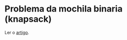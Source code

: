 # Problema da mochila binaria (knapsack)

Ler o [artigo](./ITC___Problema_da_Mochila_Bin_ria___Carolina_Trindade_e_Sergio_Eduardo_Flores_J_nior.pdf).